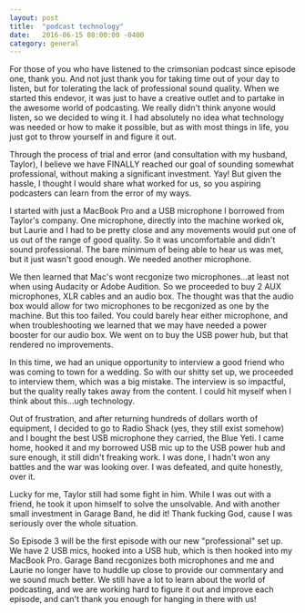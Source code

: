 ```yaml
---
layout: post
title:  "podcast technology"
date:   2016-06-15 08:00:00 -0400
category: general
---
```

For those of you who have listened to the crimsonian podcast since episode one, thank you. And not just thank you for taking time out of your day to listen, but for tolerating the lack of professional sound quality. When we started this endevor, it was just to have a creative outlet and to partake in the awesome world of podcasting. We really didn't think anyone would listen, so we decided to wing it. I had absolutely no idea what technology was needed or how to make it possible, but as with most things in life, you just got to throw yourself in and figure it out.

Through the process of trial and error (and consultation with my husband, Taylor), I believe we have FINALLY reached our goal of sounding somewhat professional, without making a significant investment. Yay! But given the hassle, I thought I would share what worked for us, so you aspiring podcasters can learn from the error of my ways.

I started with just a MacBook Pro and a USB microphone I borrowed from Taylor's company. One microphone, directly into the machine worked ok, but Laurie and I had to be pretty close and any movements would put one of us out of the range of good quality. So it was uncomfortable and didn't sound professional. The bare minimum of being able to hear us was met, but it just wasn't good enough. We needed another microphone.

We then learned that Mac's wont recgonize two microphones...at least not when using Audacity or Adobe Audition. So we proceeded to buy 2 AUX microphones, XLR cables and an audio box. The thought was that the audio box would allow for two microphones to be recgonized as one by the machine. But this too failed. You could barely hear either microphone, and when troubleshooting we learned that we may have needed a power booster for our audio box. We went on to buy the USB power hub, but that rendered no improvements.

In this time, we had an unique opportunity to interview a good friend who was coming to town for a wedding. So with our shitty set up, we proceeded to interview them, which was a big mistake. The interview is so impactful, but the quality really takes away from the content. I could hit myself when I think about this...ugh technology.

Out of frustration, and after returning hundreds of dollars worth of equipment, I decided to go to Radio Shack (yes, they still exist somehow) and I bought the best USB microphone they carried, the Blue Yeti. I came home, hooked it and my borrowed USB mic up to the USB power hub and sure enough, it still didn't freaking work. I was done, I hadn't won any battles and the war was looking over. I was defeated, and quite honestly, over it.

Lucky for me, Taylor still had some fight in him. While I was out with a friend, he took it upon himself to solve the unsolvable. And with another small investment in Garage Band, he did it! Thank fucking God, cause I was seriously over the whole situation.

So Episode 3 will be the first episode with our new "professional" set up. We have 2 USB mics, hooked into a USB hub, which is then hooked into my MacBook Pro. Garage Band recgonizes both microphones and me and Laurie no longer have to huddle up close to provide our commentary and we sound much better. We still have a lot to learn about the world of podcasting, and we are working hard to figure it out and improve each episode, and can't thank you enough for hanging in there with us!

